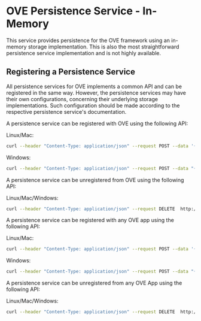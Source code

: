 # OVE Persistence Service - In-Memory

This service provides persistence for the OVE framework using an in-memory storage implementation. This is also the most straightforward persistence service implementation and is not highly available.

## Registering a Persistence Service

All persistence services for OVE implements a common API and can be registered in the same way. However, the persistence services may have their own configurations, concerning their underlying storage implementations. Such configuration should be made according to the respective persistence service's documentation.

A persistence service can be registered with OVE using the following API:

Linux/Mac:

```sh
curl --header "Content-Type: application/json" --request POST --data '{"url": "http://OVE_CORE_HOST:PORT/service/persistence/inmemory"}' http://OVE_CORE_HOST:PORT/persistence
```

Windows:

```sh
curl --header "Content-Type: application/json" --request POST --data "{\"url\": \"http://OVE_CORE_HOST:PORT/service/persistence/inmemory\"}" http://OVE_CORE_HOST:PORT/persistence
```

A persistence service can be unregistered from OVE using the following API:

Linux/Mac/Windows:

```sh
curl --header "Content-Type: application/json" --request DELETE  http://OVE_CORE_HOST:PORT/persistence
```

A persistence service can be registered with any OVE app using the following API:

Linux/Mac:

```sh
curl --header "Content-Type: application/json" --request POST --data '{"url": "http://OVE_CORE_HOST:PORT/service/persistence/inmemory"}' http://OVE_CORE_HOST:PORT/app/OVE_APP_NAME/persistence
```

Windows:

```sh
curl --header "Content-Type: application/json" --request POST --data "{\"url\": \"http://OVE_CORE_HOST:PORT/service/persistence/inmemory\"}" http://OVE_CORE_HOST:PORT/app/OVE_APP_NAME/persistence
```

A persistence service can be unregistered from any OVE App using the following API:

Linux/Mac/Windows:

```sh
curl --header "Content-Type: application/json" --request DELETE  http://OVE_CORE_HOST:PORT/app/OVE_APP_NAME/persistence
```
